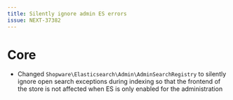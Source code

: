 ```yaml
---
title: Silently ignore admin ES errors
issue: NEXT-37382
---
```

# Core
* Changed `Shopware\Elasticsearch\Admin\AdminSearchRegistry` to silently ignore open search exceptions during indexing so that the frontend of the store is not affected when ES is only enabled for the administration 
